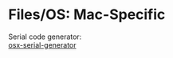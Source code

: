 # Files/OS: Mac-Specific

Serial code generator:  
[osx-serial-generator](https://github.com/sickcodes/osx-serial-generator)
